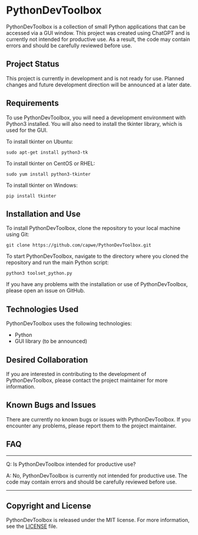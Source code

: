 # PythonDevToolbox

PythonDevToolbox is a collection of small Python applications that can be accessed via a GUI window. This project was created using ChatGPT and is currently not intended for productive use. As a result, the code may contain errors and should be carefully reviewed before use.

## Project Status

This project is currently in development and is not ready for use. Planned changes and future development direction will be announced at a later date.

## Requirements

To use PythonDevToolbox, you will need a development environment with Python3 installed. You will also need to install the tkinter library, which is used for the GUI.

To install tkinter on Ubuntu:

`sudo apt-get install python3-tk`


To install tkinter on CentOS or RHEL:

`sudo yum install python3-tkinter`


To install tkinter on Windows:

`pip install tkinter`


## Installation and Use

To install PythonDevToolbox, clone the repository to your local machine using Git:

`git clone https://github.com/capwe/PythonDevToolbox.git`


To start PythonDevToolbox, navigate to the directory where you cloned the repository and run the main Python script:

`python3 toolset_python.py`


If you have any problems with the installation or use of PythonDevToolbox, please open an issue on GitHub.

## Technologies Used

PythonDevToolbox uses the following technologies:

- Python
- GUI library (to be announced)

## Desired Collaboration

If you are interested in contributing to the development of PythonDevToolbox, please contact the project maintainer for more information.

## Known Bugs and Issues

There are currently no known bugs or issues with PythonDevToolbox. If you encounter any problems, please report them to the project maintainer.

## FAQ

---

Q: Is PythonDevToolbox intended for productive use? 

A: No, PythonDevToolbox is currently not intended for productive use. The code may contain errors and should be carefully reviewed before use.

---

## Copyright and License

PythonDevToolbox is released under the MIT license. For more information, see the [LICENSE](LICENSE) file.
